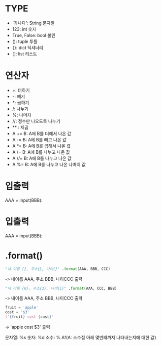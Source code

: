 # TYPE
- '가나다': String 문자열
- 123: int 숫자
- True, False: bool 불린
- (): tuple 투플
- {}: dict 딕셔너리
- []: list 리스트

# 연산자
- +: 더하기
- -: 빼기
- *: 곱하기
- /: 나누기
- %: 나머지
- //: 정수만 나오도록 나누기
- ** : 제곱
- A += B: A에 B를 더해서 나온 값
- A -= B: A에 B를 빼고 나온 값
- A *= B: A에 B를 곱해서 나온 값
- A /= B: A에 B를 나누고 나온 값
- A //= B: A에 B를 나누고 나온 값
- A %= B: A에 B를 나누고 나온 나머지 값

# 입출력
AAA = input(BBB):

# 입출력
AAA = input(BBB):

# .format()
```py
"내 이름 {}, 주소{}, 나이{}" .format(AAA, BBB, CCC)
```
-> 내이름 AAA, 주소 BBB, 나이CCC 출력
```py
"내 이름 {0}, 주소{2}, 나이{1}" .format(AAA, CCC, BBB)
```
-> 내이름 AAA, 주소 BBB, 나이CCC 출력

```Python
fruit = 'apple'
cost = '$3'
f'{fruit} cost {cost}'
```
-> 'apple cost $3' 출력

문자열: %s
숫자: %d
소수: %.Af(A: 소수점 아래 몇번째까지 나타내는지에 대한 값)